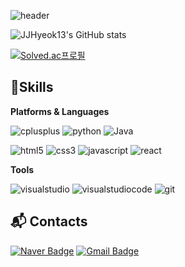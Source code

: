 ![header](https://capsule-render.vercel.app/api?type=venom&color=auto&height=300&section=header&text=JJHyeok13&fontSize=90)

![JJHyeok13's GitHub stats](https://github-readme-stats.vercel.app/api?username=JJHyeok13&show_icons=true&theme=radical)

[![Solved.ac프로필](http://mazassumnida.wtf/api/v2/generate_badge?boj=jjinh0213)](https://solved.ac/jjinh0213)


## 💪Skills

**Platforms & Languages**

![cplusplus](https://img.shields.io/badge/cplusplus-00599C.svg?&style=for-the-badge&logo=cplusplus&logoColor=white)
![python](https://img.shields.io/badge/python-3776AB.svg?&style=for-the-badge&logo=python&logoColor=white)
![Java](https://img.shields.io/badge/Java-007396.svg?&style=for-the-badge&logo=Java&logoColor=white)


![html5](https://img.shields.io/badge/html5-E34F26.svg?&style=for-the-badge&logo=html5&logoColor=white)
![css3](https://img.shields.io/badge/css3-1572B6.svg?&style=for-the-badge&logo=css3&logoColor=white)
![javascript](https://img.shields.io/badge/javascript-F7DF1E.svg?&style=for-the-badge&logo=javascript&logoColor=black)
![react](https://img.shields.io/badge/react-61DAFB.svg?&style=for-the-badge&logo=react&logoColor=black)


**Tools**

![visualstudio](https://img.shields.io/badge/visualstudio-5C2D91.svg?&style=for-the-badge&logo=visualstudio&logoColor=white)
![visualstudiocode](https://img.shields.io/badge/visualstudiocode-007ACC.svg?&style=for-the-badge&logo=visualstudiocode&logoColor=white)
![git](https://img.shields.io/badge/git-F05032.svg?&style=for-the-badge&logo=git&logoColor=white)


## 📬 Contacts

[![Naver Badge](https://img.shields.io/badge/Naver-03C75A?style=flat-square&logo=Naver&logoColor=white&link=mailto:jjinh99@naver.com)](mailto:jjinh99@naver.com)
[![Gmail Badge](https://img.shields.io/badge/Gmail-d14836?style=flat-square&logo=Gmail&logoColor=white&link=mailto:jjinh99@gmail.com)](mailto:jjinh99@gmail.com)
